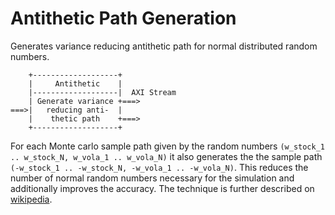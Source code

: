 Antithetic Path Generation
==========================

Generates variance reducing antithetic path for normal distributed random numbers.

```
    +-------------------+    
    |     Antithetic    |    
    |-------------------|  AXI Stream      
    | Generate variance +===>
===>|   reducing anti-  | 
    |    thetic path    +===>
    +-------------------+    
```

For each Monte carlo sample path given by the random numbers 
`(w_stock_1 .. w_stock_N, w_vola_1 .. w_vola_N)` it also generates the 
the sample path `(-w_stock_1 .. -w_stock_N, -w_vola_1 .. -w_vola_N)`. 
This reduces the number of normal random numbers necessary for the simulation
and additionally improves the accuracy. The technique is further described on 
[wikipedia](http://en.wikipedia.org/wiki/Antithetic_variates).

